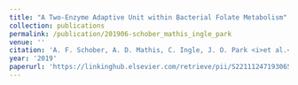 ```yaml
---
title: "A Two-Enzyme Adaptive Unit within Bacterial Folate Metabolism"
collection: publications
permalink: /publication/201906-schober_mathis_ingle_park
venue: ''
citation: 'A. F. Schober, A. D. Mathis, C. Ingle, J. O. Park <i>et al.</i>. <b>A Two-Enzyme Adaptive Unit within Bacterial Folate Metabolism</b>, <i>Cell Reports,</i> June 2019'
year: '2019'
paperurl: 'https://linkinghub.elsevier.com/retrieve/pii/S2211124719306503'
---
```

